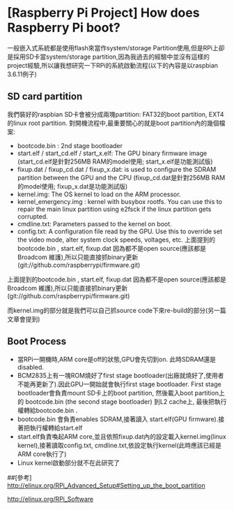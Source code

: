 # [Raspberry Pi Project] How does Raspberry Pi boot?


一般嵌入式系統都是使用flash來當作system/storage Partition使用,但是RPi上卻是採用SD卡當system/storage partition,因為我過去的經驗中並沒有這樣的project經驗,所以讓我想研究一下RPi的系統啟動流程(以下的內容是以raspbian 3.6.11例子)

## SD card partition

我們裝好的raspbian SD卡會被分成兩塊partition: FAT32的boot partition, EXT4的linux root partition. 對開機流程中,最重要關心的就是boot partition內的幾個檔案:
- bootcode.bin : 2nd stage bootloader
- start.elf / start_cd.elf / start_x.elf: The GPU binary firmware image (start_cd.elf是針對256MB RAM的model使用; start_x.elf是功能測試版)
- fixup.dat / fixup_cd.dat / fixup_x.dat: is used to configure the SDRAM partition between the GPU and the CPU (fixup_cd.dat是針對256MB RAM的model使用; fixup_x.dat是功能測試版)
- kernel.img: The OS kernel to load on the ARM processor.  
- kernel_emergency.img : kernel with busybox rootfs. You can use this to repair the main linux partition using e2fsck if the linux partition gets corrupted. 
- cmdline.txt: Parameters passed to the kernel on boot. 
- config.txt: A configuration file read by the GPU. Use this to override set the video mode, alter system clock speeds, voltages, etc. 
上面提到的bootcode.bin , start.elf, fixup.dat 因為都不是open source(應該都是Broadcom 維護),所以只能直接抓binary更新(git://github.com/raspberrypi/firmware.git)


上面提到的bootcode.bin , start.elf, fixup.dat 因為都不是open source(應該都是Broadcom 維護),所以只能直接抓binary更新(git://github.com/raspberrypi/firmware.git)

而kernel.img的部分就是我們可以自己抓source code下來re-build的部分(另一篇文章會提到)

## Boot Process

- 當RPi一開機時,ARM core是off的狀態,GPU會先切到on. 此時SDRAM還是disabled.
- BCM2835上有一塊ROM燒好了first stage bootloader(出廠就燒好了,使用者不能再更新了).因此GPU一開始就會執行first stage bootloader. First stage bootloader會負責mount SD卡上的boot partition, 然後載入boot partition上的 bootcode.bin (the second stage bootloader) 到L2 cache上, 最後把執行權轉給bootcode.bin .
- bootcode.bin 會負責enables SDRAM,接著讀入 start.elf(GPU firmware).接著把執行權轉給start.elf
- start.elf負責喚起ARM core,並且依照fixup.dat內的設定載入kernel.img(linux kernel),接著讀取config.txt, cmdline.txt,依設定執行kernel(此時應該已經是ARM core執行了)
- Linux kernel啟動部分就不在此研究了

##[參考]
http://elinux.org/RPi_Advanced_Setup#Setting_up_the_boot_partition

http://elinux.org/RPi_Software
